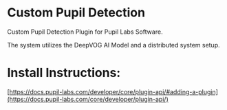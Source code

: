 # Custom Pupil Detection
Custom Pupil Detection Plugin for Pupil Labs Software.

The system utilizes the DeepVOG AI Model and a distributed system setup.

# Install Instructions:
[https://docs.pupil-labs.com/developer/core/plugin-api/#adding-a-plugin](https://docs.pupil-labs.com/core/developer/plugin-api/)
